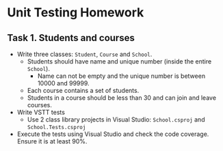 # Unit Testing Homework

## Task 1. Students and courses
*	Write three classes: `Student`, `Course` and `School`.
    *   Students should have name and unique number (inside the entire `School`).
        *   Name can not be empty and the unique number is between 10000 and 99999.
    *   Each course contains a set of students.
    *   Students in a course should be less than 30 and can join and leave courses.
*   Write VSTT tests
    *   Use 2 class library projects in Visual Studio: `School.csproj` and `School.Tests.csproj`
*   Execute the tests using Visual Studio and check the code coverage. Ensure it is at least 90%.
